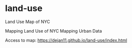# land-use
Land Use Map of NYC


Mapping Land Use of NYC
Mapping Urban Data

Access to map: https://dejan11.github.io/land-use/index.html
